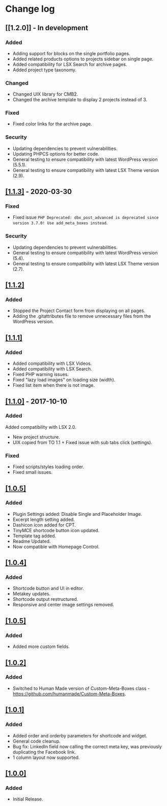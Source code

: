 # Change log

## [[1.2.0]] - In development

### Added

- Adding support for blocks on the single portfolio pages.
- Added related products options to projects sidebar on single page.
- Added compatibility for LSX Search for archive pages.
- Added project type taxonomy.

### Changed

- Changed UIX library for CMB2.
- Changed the archive template to display 2 projects instead of 3.

### Fixed

- Fixed color links for the archive page.

### Security

- Updating dependencies to prevent vulnerabilities.
- Updating PHPCS options for better code.
- General testing to ensure compatibility with latest WordPress version (5.5.1).
- General testing to ensure compatibility with latest LSX Theme version (2.9).

## [[1.1.3]](https://github.com/lightspeeddevelopment/lsx-projects/releases/tag/1.1.3) - 2020-03-30

### Fixed

- Fixed issue `PHP Deprecated: dbx_post_advanced is deprecated since version 3.7.0! Use add_meta_boxes instead`.

### Security

- Updating dependencies to prevent vulnerabilities.
- General testing to ensure compatibility with latest WordPress version (5.4).
- General testing to ensure compatibility with latest LSX Theme version (2.7).

## [[1.1.2]]()

### Added

- Stopped the Project Contact form from displaying on all pages.
- Adding the .gitattributes file to remove unnecessary files from the WordPress version.

## [[1.1.1]]()

### Added

- Added compatibility with LSX Videos.
- Added compatibility with LSX Search.
- Fixed PHP warning issues.
- Fixed "lazy load images" on loading size (width).
- Fixed list item when there is not image.

## [[1.1.0]](https://github.com/lightspeeddevelopment/lsx-projects/releases/tag/v1.1.0) - 2017-10-10

### Added

Added compatibility with LSX 2.0.

- New project structure.
- UIX copied from TO 1.1 + Fixed issue with sub tabs click (settings).

### Fixed

- Fixed scripts/styles loading order.
- Fixed small issues.

## [[1.0.5]]()

### Added

- Plugin Settings added: Disable Single and Placeholder Image.
- Excerpt length setting added.
- Dashicon icon added for CPT.
- TinyMCE shortcode button icon updated.
- Template tag added.
- Readme Updated.
- Now compatible with Homepage Control.

## [[1.0.4]]()

### Added

- Shortcode button and UI in editor.
- Metakey updates.
- Shortcode output restructured.
- Responsive and center image settings removed.

## [[1.0.5]]()

### Added

- Added more custom fields.

## [[1.0.2]]()

### Added

- Switched to Human Made version of Custom-Meta-Boxes class - https://github.com/humanmade/Custom-Meta-Boxes.

## [[1.0.1]]()

### Added

- Added order and orderby parameters for shortcode and widget.
- General code cleanup.
- Bug fix: LinkedIn field now calling the correct meta key, was previously duplicating the Facebook link.
- 1 column layout now supported.

## [[1.0.0]]()

### Added

- Initial Release.
